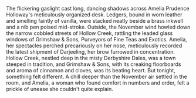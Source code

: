 The flickering gaslight cast long, dancing shadows across Amelia Prudence Holloway's meticulously organized desk.  Ledgers, bound in worn leather and smelling faintly of vanilla, were stacked neatly beside a brass inkwell and a nib pen poised mid-stroke. Outside, the November wind howled down the narrow cobbled streets of Hollow Creek, rattling the leaded glass windows of Grimshaw & Sons, Purveyors of Fine Teas and Exotics. Amelia, her spectacles perched precariously on her nose, meticulously recorded the latest shipment of Darjeeling, her brow furrowed in concentration.  Hollow Creek, nestled deep in the misty Derbyshire Dales, was a town steeped in tradition, and Grimshaw & Sons, with its creaking floorboards and aroma of cinnamon and cloves, was its beating heart.  But tonight, something felt different. A chill deeper than the November air settled in the room, and Amelia, a woman who found comfort in numbers and order, felt a prickle of unease she couldn't quite explain.

